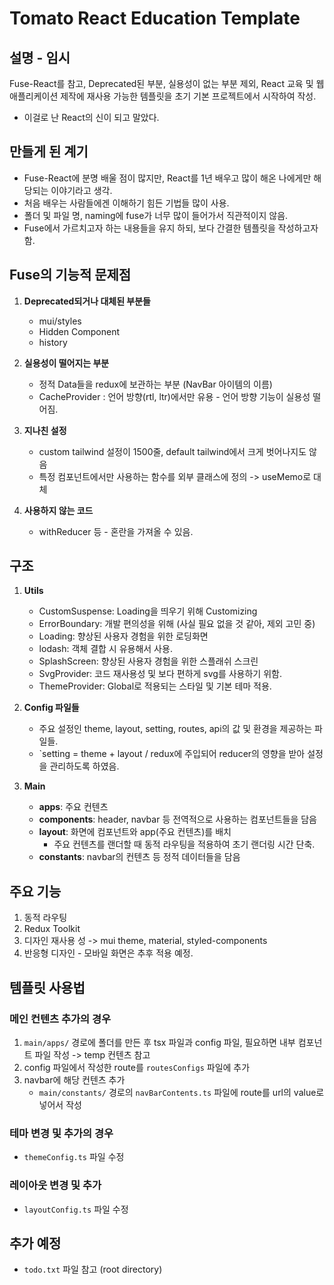 # Tomato React Education Template

<!-- ![Project Image](public/assets/readme/readme.jpg) -->

## 설명 - 임시
Fuse-React를 참고, Deprecated된 부분, 실용성이 없는 부분 제외, React 교육 및 웹 애플리케이션 제작에 재사용 가능한 템플릿을 초기 기본 프로젝트에서 시작하여 작성.
- 이걸로 난 React의 신이 되고 말았다.

## 만들게 된 계기
- Fuse-React에 분명 배울 점이 많지만, React를 1년 배우고 많이 해온 나에게만 해당되는 이야기라고 생각.
- 처음 배우는 사람들에겐 이해하기 힘든 기법들 많이 사용.
- 폴더 및 파일 명, naming에 fuse가 너무 많이 들어가서 직관적이지 않음.
- Fuse에서 가르치고자 하는 내용들을 유지 하되, 보다 간결한 템플릿을 작성하고자 함.

## Fuse의 기능적 문제점
1. **Deprecated되거나 대체된 부분들**
   - mui/styles
   - Hidden Component
   - history

2. **실용성이 떨어지는 부분**
   - 정적 Data들을 redux에 보관하는 부분 (NavBar 아이템의 이름)
   - CacheProvider : 언어 방향(rtl, ltr)에서만 유용 - 언어 방향 기능이 실용성 떨어짐.

3. **지나친 설정**
   - custom tailwind 설정이 1500줄, default tailwind에서 크게 벗어나지도 않음
   - 특정 컴포넌트에서만 사용하는 함수를 외부 클래스에 정의 -> useMemo로 대체

4. **사용하지 않는 코드**
   - withReducer 등 - 혼란을 가져올 수 있음.

## 구조
1. **Utils**
   - CustomSuspense: Loading을 띄우기 위해 Customizing
   - ErrorBoundary: 개발 편의성을 위해 (사실 필요 없을 것 같아, 제외 고민 중)
   - Loading: 향상된 사용자 경험을 위한 로딩화면
   - lodash: 객체 결합 시 유용해서 사용.
   - SplashScreen: 향상된 사용자 경험을 위한 스플래쉬 스크린
   - SvgProvider: 코드 재사용성 및 보다 편하게 svg를 사용하기 위함.
   - ThemeProvider: Global로 적용되는 스타일 및 기본 테마 적용.

2. **Config 파일들**
   - 주요 설정인 theme, layout, setting, routes, api의 값 및 환경을 제공하는 파일들.
   - `setting = theme + layout / redux에 주입되어 reducer의 영향을 받아 설정을 관리하도록 하였음.

3. **Main**
   - **apps**: 주요 컨텐츠
   - **components**: header, navbar 등 전역적으로 사용하는 컴포넌트들을 담음
   - **layout**: 화면에 컴포넌트와 app(주요 컨텐츠)를 배치
     - 주요 컨텐츠를 랜더할 때 동적 라우팅을 적용하여 초기 랜더링 시간 단축.
   - **constants**: navbar의 컨텐츠 등 정적 데이터들을 담음

## 주요 기능
1. 동적 라우팅
2. Redux Toolkit
3. 디자인 재사용 성 -> mui theme, material, styled-components
4. 반응형 디자인 - 모바일 화면은 추후 적용 예정.

## 템플릿 사용법
### 메인 컨텐츠 추가의 경우
1. `main/apps/` 경로에 폴더를 만든 후 tsx 파일과 config 파일, 필요하면 내부 컴포넌트 파일 작성 -> temp 컨텐츠 참고
2. config 파일에서 작성한 route를 `routesConfigs` 파일에 추가
3. navbar에 해당 컨텐츠 추가
   - `main/constants/` 경로의 `navBarContents.ts` 파일에 route를 url의 value로 넣어서 작성

### 테마 변경 및 추가의 경우
- `themeConfig.ts` 파일 수정

### 레이아웃 변경 및 추가
- `layoutConfig.ts` 파일 수정

## 추가 예정
- `todo.txt` 파일 참고 (root directory)
